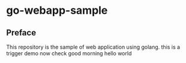 # go-webapp-sample



## Preface
This repository is the sample of web application using golang.
this is a trigger demo
now check
good morning
hello world
